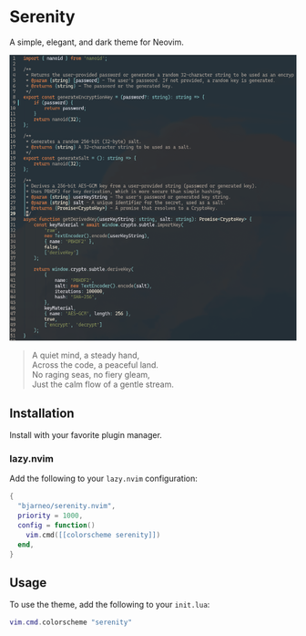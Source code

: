 # Serenity

A simple, elegant, and dark theme for Neovim.

<p align="center">
  <img src="theme.png" alt="Serenity Theme Preview">
</p>

> A quiet mind, a steady hand,  
> Across the code, a peaceful land.  
> No raging seas, no fiery gleam,  
> Just the calm flow of a gentle stream.  

## Installation

Install with your favorite plugin manager.

### lazy.nvim

Add the following to your `lazy.nvim` configuration:

```lua
{
  "bjarneo/serenity.nvim",
  priority = 1000,
  config = function()
    vim.cmd([[colorscheme serenity]])
  end,
}
```

## Usage

To use the theme, add the following to your `init.lua`:

```lua
vim.cmd.colorscheme "serenity"
```
